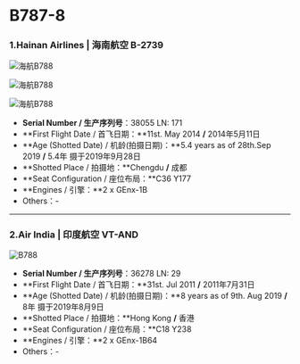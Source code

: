 # B787-8

### 1.Hainan Airlines | 海南航空     B-2739

![海航B788](http://pyjvbivyg.bkt.clouddn.com/B787-8_HU_B-2739_1.jpg)

![海航B788](http://pyjvbivyg.bkt.clouddn.com/B787-8_HU_B-2739_2.jpg)

![海航B788](http://pyjvbivyg.bkt.clouddn.com/B787-8_HU_B-2739_3.jpg)

- **Serial Number / 生产序列号**：38055  LN: 171
- **First Flight Date / 首飞日期：**11st. May 2014  **/**  2014年5月11日
- **Age (Shotted Date) / 机龄(拍摄日期)：**5.4 years as of 28th.Sep 2019  **/**  5.4年  摄于2019年9月28日
- **Shotted Place / 拍摄地：**Chengdu  **/**  成都
- **Seat Configuration / 座位布局：**C36 Y177
- **Engines / 引擎：**2 x GEnx-1B
- Others：-

****

### 2.Air India | 印度航空     VT-AND

![B788](http://pyjvbivyg.bkt.clouddn.com/B788_AI_VT-AND_1.jpg)

- **Serial Number / 生产序列号**：36278  LN: 29
- **First Flight Date / 首飞日期：**31st. Jul 2011  **/**  2011年7月31日
- **Age (Shotted Date) / 机龄(拍摄日期)：**8 years as of 9th. Aug 2019  **/**  8年  摄于2019年8月9日
- **Shotted Place / 拍摄地：**Hong Kong  **/**  香港
- **Seat Configuration / 座位布局：**C18 Y238
- **Engines / 引擎：**2 x GEnx-1B64
- Others：-